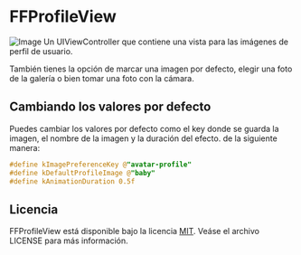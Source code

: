 FFProfileView
===============

![Image](http://cl.ly/image/1G232U0C0T2E/Mockup.jpg)
Un UIViewController que contiene una vista para las imágenes de perfil de usuario.

También tienes la opción de marcar una imagen por defecto, elegir una foto de la galería o bien tomar una foto con la cámara.

## Cambiando los valores por defecto

Puedes cambiar los valores por defecto como el key donde se guarda la imagen, el nombre de la imagen y la duración del efecto. de la siguiente manera:

``` objective-c
#define kImagePreferenceKey @"avatar-profile"
#define kDefaultProfileImage @"baby"
#define kAnimationDuration 0.5f
```

## Licencia

FFProfileView está disponible bajo la licencia [MIT](http://opensource.org/licenses/MIT). Veáse el archivo LICENSE para más información.
